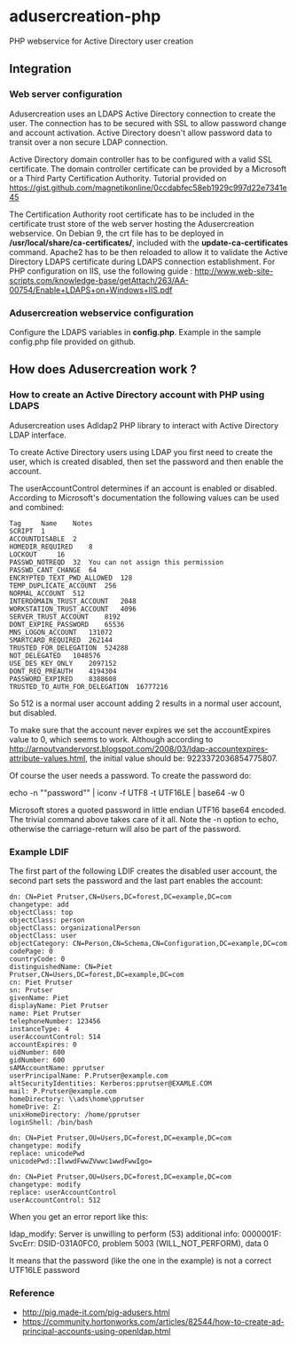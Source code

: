 # adusercreation-php
PHP webservice for Active Directory user creation

## Integration
### Web server configuration
Adusercreation uses an LDAPS Active Directory connection to create the user. The connection has to be secured with SSL to allow password change and account activation. Active Directory doesn't allow password data to transit over a non secure LDAP connection.

Active Directory domain controller has to be configured with a valid SSL certificate. The domain controller certificate can be provided by a Microsoft or a Third Party Certification Authority. Tutorial provided on https://gist.github.com/magnetikonline/0ccdabfec58eb1929c997d22e7341e45

The Certification Authority root certificate has to be included in the certificate trust store of the web server hosting the Adusercreation webservice. On Debian 9, the crt file has to be deployed in **/usr/local/share/ca-certificates/**, included with the **update-ca-certificates** command. Apache2 has to be then reloaded to allow it to validate the Active Directory LDAPS certificate during LDAPS connection establishment. For PHP configuration on IIS, use the following guide : http://www.web-site-scripts.com/knowledge-base/getAttach/263/AA-00754/Enable+LDAPS+on+Windows+IIS.pdf

### Adusercreation webservice configuration
Configure the LDAPS variables in **config.php**. Example in the sample config.php file provided on github.

## How does Adusercreation work ?
### How to create an Active Directory account with PHP using LDAPS
Adusercreation uses Adldap2 PHP library to interact with Active Directory LDAP interface.

To create Active Directory users using LDAP you first need to create the user, which is created disabled, then set the password and then enable the account.

The userAccountControl determines if an account is enabled or disabled. According to Microsoft's documentation the following values can be used and combined:
```
Tag 	Name 	Notes
SCRIPT 	1 	
ACCOUNTDISABLE 	2 	
HOMEDIR_REQUIRED 	8 	
LOCKOUT 	16 	
PASSWD_NOTREQD 	32 	You can not assign this permission
PASSWD_CANT_CHANGE 	64 	
ENCRYPTED_TEXT_PWD_ALLOWED 	128 	
TEMP_DUPLICATE_ACCOUNT 	256 	
NORMAL_ACCOUNT 	512 	
INTERDOMAIN_TRUST_ACCOUNT 	2048 	
WORKSTATION_TRUST_ACCOUNT 	4096 	
SERVER_TRUST_ACCOUNT 	8192 	
DONT_EXPIRE_PASSWORD 	65536 	
MNS_LOGON_ACCOUNT 	131072 	
SMARTCARD_REQUIRED 	262144 	
TRUSTED_FOR_DELEGATION 	524288 	
NOT_DELEGATED 	1048576 	
USE_DES_KEY_ONLY 	2097152 	
DONT_REQ_PREAUTH 	4194304 	
PASSWORD_EXPIRED 	8388608 	
TRUSTED_TO_AUTH_FOR_DELEGATION 	16777216
```
So 512 is a normal user account adding 2 results in a normal user account, but disabled.

To make sure that the account never expires we set the accountExpires value to 0, which seems to work. Although according to http://arnoutvandervorst.blogspot.com/2008/03/ldap-accountexpires-attribute-values.html, the initial value should be: 9223372036854775807.

Of course the user needs a password. To create the password do:

echo -n "\"password\"" | iconv -f UTF8 -t UTF16LE | base64 -w 0

Microsoft stores a quoted password in little endian UTF16 base64 encoded. The trivial command above takes care of it all. Note the -n option to echo, otherwise the carriage-return will also be part of the password.

### Example LDIF
The first part of the following LDIF creates the disabled user account, the second part sets the password and the last part enables the account:

```
dn: CN=Piet Prutser,CN=Users,DC=forest,DC=example,DC=com
changetype: add
objectClass: top
objectClass: person
objectClass: organizationalPerson
objectClass: user
objectCategory: CN=Person,CN=Schema,CN=Configuration,DC=example,DC=com
codePage: 0
countryCode: 0
distinguishedName: CN=Piet Prutser,CN=Users,DC=forest,DC=example,DC=com
cn: Piet Prutser
sn: Prutser
givenName: Piet
displayName: Piet Prutser
name: Piet Prutser
telephoneNumber: 123456
instanceType: 4
userAccountControl: 514
accountExpires: 0
uidNumber: 600
gidNumber: 600
sAMAccountName: pprutser
userPrincipalName: P.Prutser@example.com
altSecurityIdentities: Kerberos:pprutser@EXAMLE.COM
mail: P.Prutser@example.com
homeDirectory: \\ads\home\pprutser
homeDrive: Z:
unixHomeDirectory: /home/pprutser
loginShell: /bin/bash

dn: CN=Piet Prutser,OU=Users,DC=forest,DC=example,DC=com
changetype: modify
replace: unicodePwd
unicodePwd::IlwwdFwwZVwwc1wwdFwwIgo=

dn: CN=Piet Prutser,OU=Users,DC=forest,DC=example,DC=com
changetype: modify
replace: userAccountControl
userAccountControl: 512
```

When you get an error report like this:

ldap_modify: Server is unwilling to perform (53)
additional info: 0000001F: SvcErr: DSID-031A0FC0, problem 5003 (WILL_NOT_PERFORM), data 0

It means that the password (like the one in the example) is not a correct UTF16LE password

### Reference
- http://pig.made-it.com/pig-adusers.html
- https://community.hortonworks.com/articles/82544/how-to-create-ad-principal-accounts-using-openldap.html
